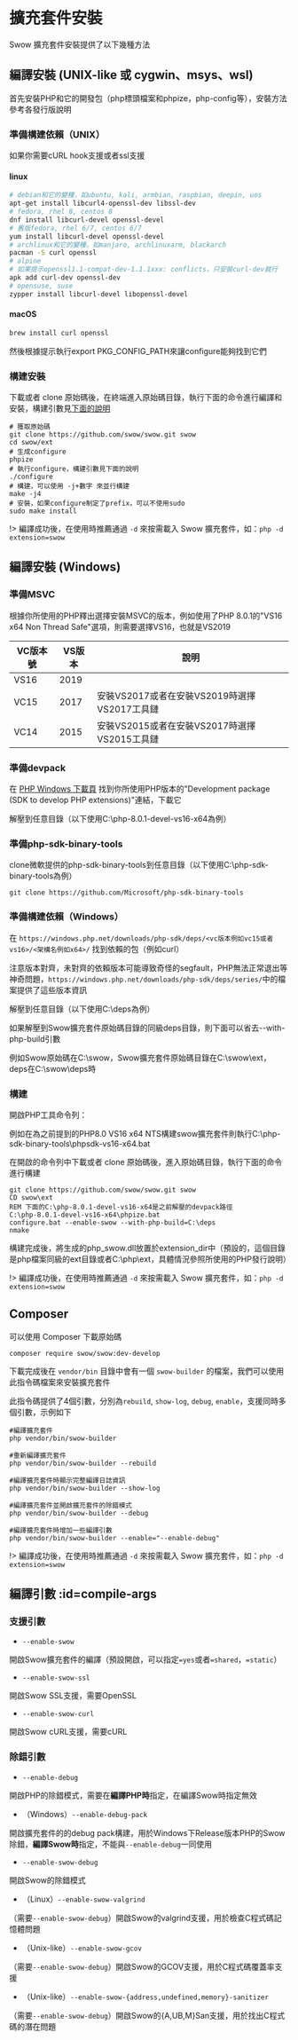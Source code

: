 # 擴充套件安裝

Swow 擴充套件安裝提供了以下幾種方法

## 編譯安裝 (UNIX-like 或 cygwin、msys、wsl)

首先安裝PHP和它的開發包（php標頭檔案和phpize，php-config等），安裝方法參考各發行版說明

### 準備構建依賴（UNIX）

如果你需要cURL hook支援或者ssl支援

#### linux

```bash
# debian和它的變種，如ubuntu, kali, armbian, raspbian, deepin, uos
apt-get install libcurl4-openssl-dev libssl-dev
# fedora, rhel 8, centos 8
dnf install libcurl-devel openssl-devel
# 舊版fedora, rhel 6/7, centos 6/7
yum install libcurl-devel openssl-devel
# archlinux和它的變種，如manjaro, archlinuxarm, blackarch
pacman -S curl openssl
# alpine
# 如果提示openssl1.1-compat-dev-1.1.1xxx: conflicts，只安裝curl-dev就行
apk add curl-dev openssl-dev
# opensuse, suse
zypper install libcurl-devel libopenssl-devel
```

#### macOS

```bash
brew install curl openssl
```

然後根據提示執行export PKG_CONFIG_PATH來讓configure能夠找到它們

### 構建安裝

下載或者 clone 原始碼後，在終端進入原始碼目錄，執行下面的命令進行編譯和安裝，構建引數見[下面的說明](#compile-args)

```shell
# 獲取原始碼
git clone https://github.com/swow/swow.git swow
cd swow/ext
# 生成configure
phpize
# 執行configure，構建引數見下面的說明
./configure
# 構建，可以使用 -j+數字 來並行構建
make -j4
# 安裝，如果configure制定了prefix，可以不使用sudo
sudo make install
```

!> 編譯成功後，在使用時推薦通過 `-d` 來按需載入 Swow 擴充套件，如：`php -d extension=swow`

## 編譯安裝 (Windows)

### 準備MSVC

根據你所使用的PHP釋出選擇安裝MSVC的版本，例如使用了PHP 8.0.1的"VS16 x64 Non Thread Safe"選項，則需要選擇VS16，也就是VS2019

| VC版本號 | VS版本 | 說明 |
| - | - | - |
| VS16 | 2019 |  |
| VC15 | 2017 | 安裝VS2017或者在安裝VS2019時選擇VS2017工具鏈 |
| VC14 | 2015 | 安裝VS2015或者在安裝VS2017時選擇VS2015工具鏈 |

### 準備devpack

在 [PHP Windows 下載頁](https://windows.php.net/download/) 找到你所使用PHP版本的"Development package (SDK to develop PHP extensions)"連結，下載它

解壓到任意目錄（以下使用C:\php-8.0.1-devel-vs16-x64為例）

### 準備php-sdk-binary-tools

clone微軟提供的php-sdk-binary-tools到任意目錄（以下使用C:\php-sdk-binary-tools為例）

```batch
git clone https://github.com/Microsoft/php-sdk-binary-tools
```

### 準備構建依賴（Windows）

在 `https://windows.php.net/downloads/php-sdk/deps/<vc版本例如vc15或者vs16>/<架構名例如x64>/` 找到依賴的包（例如curl）

注意版本對齊，未對齊的依賴版本可能導致奇怪的segfault，PHP無法正常退出等神奇問題，`https://windows.php.net/downloads/php-sdk/deps/series/`中的檔案提供了這些版本資訊

解壓到任意目錄（以下使用C:\deps為例）

如果解壓到Swow擴充套件原始碼目錄的同級deps目錄，則下面可以省去--with-php-build引數

例如Swow原始碼在C:\swow，Swow擴充套件原始碼目錄在C:\swow\ext，deps在C:\swow\deps時

### 構建

開啟PHP工具命令列：

例如在為之前提到的PHP8.0 VS16 x64 NTS構建swow擴充套件則執行C:\php-sdk-binary-tools\phpsdk-vs16-x64.bat

在開啟的命令列中下載或者 clone 原始碼後，進入原始碼目錄，執行下面的命令進行構建

```batch
git clone https://github.com/swow/swow.git swow
CD swow\ext
REM 下面的C:\php-8.0.1-devel-vs16-x64是之前解壓的devpack路徑
C:\php-8.0.1-devel-vs16-x64\phpize.bat
configure.bat --enable-swow --with-php-build=C:\deps
nmake
```

構建完成後，將生成的php_swow.dll放置於extension_dir中（預設的，這個目錄是php檔案同級的ext目錄或者C:\php\ext，具體情況參照所使用的PHP發行說明）

!> 編譯成功後，在使用時推薦通過 `-d` 來按需載入 Swow 擴充套件，如：`php -d extension=swow`

## Composer

可以使用 Composer 下載原始碼

```shell
composer require swow/swow:dev-develop
```

下載完成後在 `vendor/bin` 目錄中會有一個 `swow-builder` 的檔案，我們可以使用此指令碼檔案來安裝擴充套件

此指令碼提供了4個引數，分別為`rebuild`, `show-log`, `debug`, `enable`，支援同時多個引數，示例如下

```shell
#編譯擴充套件
php vendor/bin/swow-builder

#重新編譯擴充套件
php vendor/bin/swow-builder --rebuild

#編譯擴充套件時顯示完整編譯日誌資訊
php vendor/bin/swow-builder --show-log

#編譯擴充套件並開啟擴充套件的除錯模式
php vendor/bin/swow-builder --debug

#編譯擴充套件時增加一些編譯引數
php vendor/bin/swow-builder --enable="--enable-debug"
```

!> 編譯成功後，在使用時推薦通過 `-d` 來按需載入 Swow 擴充套件，如：`php -d extension=swow`

## 編譯引數 :id=compile-args

### 支援引數

* `--enable-swow`

開啟Swow擴充套件的編譯（預設開啟，可以指定`=yes`或者`=shared`，`=static`）

* `--enable-swow-ssl`

開啟Swow SSL支援，需要OpenSSL

* `--enable-swow-curl`

開啟Swow cURL支援，需要cURL

### 除錯引數

* `--enable-debug`

開啟PHP的除錯模式，需要在**編譯PHP時**指定，在編譯Swow時指定無效

* （Windows）`--enable-debug-pack`

開啟擴充套件的的debug pack構建，用於Windows下Release版本PHP的Swow除錯，**編譯Swow時**指定，不能與`--enable-debug`一同使用

* `--enable-swow-debug`

開啟Swow的除錯模式

* （Linux）`--enable-swow-valgrind`

（需要`--enable-swow-debug`）開啟Swow的valgrind支援，用於檢查C程式碼記憶體問題

* （Unix-like）`--enable-swow-gcov`

（需要`--enable-swow-debug`）開啟Swow的GCOV支援，用於C程式碼覆蓋率支援

* （Unix-like）`--enable-swow-{address,undefined,memory}-sanitizer`

（需要`--enable-swow-debug`）開啟Swow的{A,UB,M}San支援，用於找出C程式碼的潛在問題
